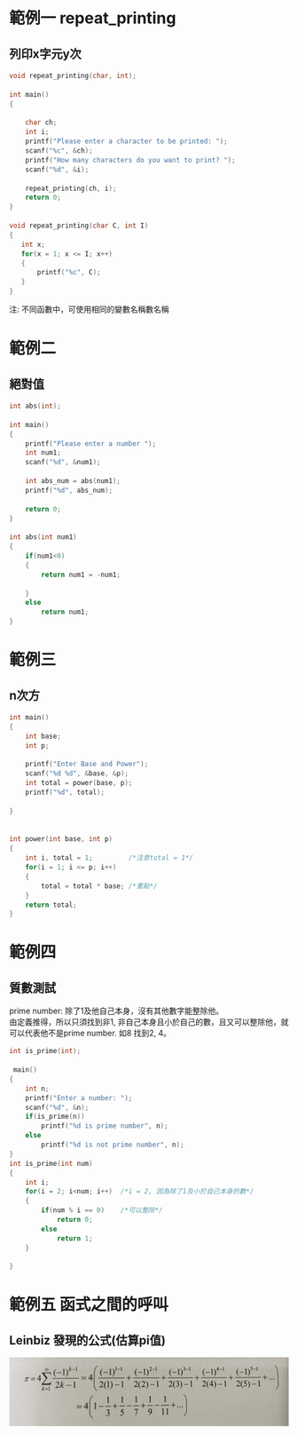 # 範例一 repeat_printing
## 列印x字元y次
```c
void repeat_printing(char, int);

int main()
{

    char ch;
    int i;
    printf("Please enter a character to be printed: ");
    scanf("%c", &ch);
    printf("How many characters do you want to print? ");
    scanf("%d", &i);

    repeat_printing(ch, i);
    return 0;
}

void repeat_printing(char C, int I)
{
   int x;
   for(x = 1; x <= I; x++)
   {
       printf("%c", C);
   }
}
```
注: 不同函數中，可使用相同的變數名稱數名稱

# 範例二
## 絕對值
```c
int abs(int);

int main()
{
    printf("Please enter a number ");
    int num1;
    scanf("%d", &num1);

    int abs_num = abs(num1);
    printf("%d", abs_num);

    return 0;
}

int abs(int num1)
{
    if(num1<0)
    {
        return num1 = -num1;

    }
    else
        return num1;
}
```
# 範例三
## n次方

```c
int main()
{
    int base; 
    int p;

    printf("Enter Base and Power");
    scanf("%d %d", &base, &p);
    int total = power(base, p);
    printf("%d", total);

}


int power(int base, int p)
{
    int i, total = 1;         /*注意total = 1*/
    for(i = 1; i <= p; i++)
    {
        total = total * base; /*重點*/
    }
    return total;
}

```

# 範例四
## 質數測試
prime number: 除了1及他自己本身，沒有其他數字能整除他。  
由定義推得，所以只須找到非1, 非自己本身且小於自己的數，且又可以整除他，就可以代表他不是prime number. 如8 找到2, 4。
```c
int is_prime(int);

 main()
{   
    int n;
    printf("Enter a number: ");
    scanf("%d", &n);
    if(is_prime(n))
        printf("%d is prime number", n);
    else
        printf("%d is not prime number", n);
}
int is_prime(int num)
{
    int i;
    for(i = 2; i<num; i++)  /*i = 2, 因為除了1及小於自己本身的數*/
    {
        if(num % i == 0)    /*可以整除*/
            return 0;
        else
            return 1;
    }    
        
}
```
# 範例五 函式之間的呼叫
## Leinbiz 發現的公式(估算pi值)
![Leinbiz 發現的公式(估算pi值)](./IMG_2655.JPG)
